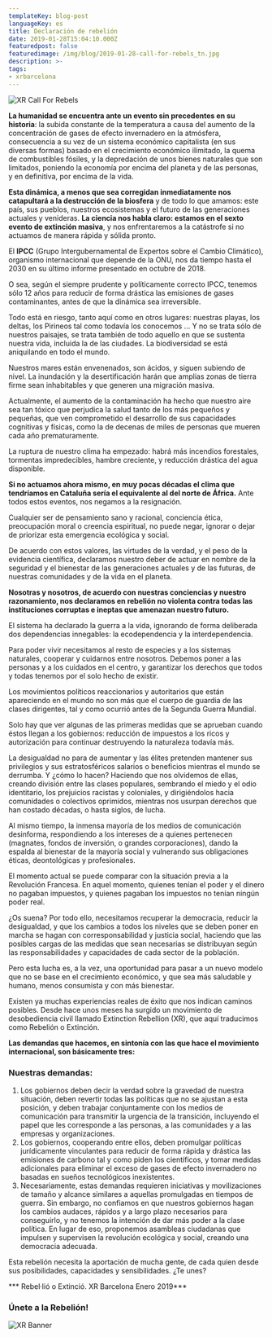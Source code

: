 ```yaml
---
templateKey: blog-post
languageKey: es
title: Declaración de rebelión
date: 2019-01-28T15:04:10.000Z
featuredpost: false
featuredimage: /img/blog/2019-01-28-call-for-rebels_tn.jpg
description: >-
tags:
- xrbarcelona
---
```


![XR Call For Rebels](/img/blog/2019-01-28-call-for-rebels.png)

**La humanidad se encuentra ante un evento sin precedentes en su historia**: la subida constante de la temperatura a causa del aumento de la concentración de gases de efecto invernadero en la atmósfera, consecuencia a su vez de un sistema económico capitalista (en sus diversas formas) basado en el crecimiento económico ilimitado, la quema de combustibles fósiles, y la depredación de unos bienes naturales que son limitados, poniendo la economía por encima del planeta y de las personas, y en definitiva, por encima de la vida.

**Esta dinámica, a menos que sea corregidan inmediatamente nos catapultará a la destrucción de la biosfera** y de todo lo que amamos: este país, sus pueblos, nuestros ecosistemas y el futuro de las generaciones actuales y venideras. **La ciencia nos habla claro: estamos en el sexto evento de extinción masiva**, y nos enfrentaremos a la catástrofe si no actuamos de manera rápida y sólida pronto.

El **IPCC** (Grupo Intergubernamental de Expertos sobre el Cambio Climático), organismo internacional que depende de la ONU, nos da tiempo hasta el 2030 en su último informe presentado en octubre de 2018.

O sea, según el siempre prudente y políticamente correcto IPCC, tenemos sólo 12 años para reducir de forma drástica las emisiones de gases contaminantes, antes de que la dinámica sea irreversible.

Todo está en riesgo, tanto aquí como en otros lugares: nuestras playas, los deltas, los Pirineos tal como todavía los conocemos ... Y no se trata sólo de nuestros paisajes, se trata también de todo aquello en que se sustenta nuestra vida, incluida la de las ciudades. La biodiversidad se está aniquilando en todo el mundo.

Nuestros mares están envenenados, son ácidos, y siguen subiendo de nivel. La inundación y la desertificación harán que amplias zonas de tierra firme sean inhabitables y que generen una migración masiva.

Actualmente, el aumento de la contaminación ha hecho que nuestro aire sea tan tóxico que perjudica la salud tanto de los más pequeños y pequeñas, que ven comprometido el desarrollo de sus capacidades cognitivas y físicas, como la de decenas de miles de personas que mueren cada año prematuramente.

La ruptura de nuestro clima ha empezado: habrá más incendios forestales, tormentas impredecibles, hambre creciente, y reducción drástica del agua disponible.

**Si no actuamos ahora mismo, en muy pocas décadas el clima que tendríamos en Cataluña sería el equivalente al del norte de África.** Ante todos estos eventos, nos negamos a la resignación.

Cualquier ser de pensamiento sano y racional, conciencia ética, preocupación moral o creencia espiritual, no puede negar, ignorar o dejar de priorizar esta emergencia ecológica y social.

De acuerdo con estos valores, las virtudes de la verdad, y el peso de la evidencia científica, declaramos nuestro deber de actuar en nombre de la seguridad y el bienestar de las generaciones actuales y de las futuras, de nuestras comunidades y de la vida en el planeta.

**Nosotras y nosotros, de acuerdo con nuestras conciencias y nuestro razonamiento, nos declaramos en rebelión no violenta contra todas las instituciones corruptas e ineptas que amenazan nuestro futuro.**

El sistema ha declarado la guerra a la vida, ignorando de forma deliberada dos dependencias innegables: la ecodependencia y la interdependencia.

Para poder vivir necesitamos al resto de especies y a los sistemas naturales, cooperar y cuidarnos entre nosotros. Debemos poner a las personas y a los cuidados en el centro, y garantizar los derechos que todos y todas tenemos por el solo hecho de existir.

Los movimientos políticos reaccionarios y autoritarios que están apareciendo en el mundo no son más que el cuerpo de guardia de las clases dirigentes, tal y como ocurrió antes de la Segunda Guerra Mundial.

Solo hay que ver algunas de las primeras medidas que se aprueban cuando éstos llegan a los gobiernos: reducción de impuestos a los ricos y autorización para continuar destruyendo la naturaleza todavía más.

La desigualdad no para de aumentar y las élites pretenden mantener sus privilegios y sus estratosféricos salarios o beneficios mientras el mundo se derrumba. Y ¿cómo lo hacen? Haciendo que nos olvidemos de ellas, creando división entre las clases populares, sembrando el miedo y el odio identitario, los prejuicios racistas y coloniales, y dirigiéndolos hacia comunidades o colectivos oprimidos, mientras nos usurpan derechos que han costado décadas, o hasta siglos, de lucha.

Al mismo tiempo, la inmensa mayoría de los medios de comunicación desinforma, respondiendo a los intereses de a quienes pertenecen (magnates, fondos de inversión, o grandes corporaciones), dando la espalda al bienestar de la mayoría social y vulnerando sus obligaciones éticas, deontológicas y profesionales.

El momento actual se puede comparar con la situación previa a la Revolución Francesa. En aquel momento, quienes tenían el poder y el dinero no pagaban impuestos, y quienes pagaban los impuestos no tenían ningún poder real.

¿Os suena? Por todo ello, necesitamos recuperar la democracia, reducir la desigualdad, y que los cambios a todos los niveles que se deben poner en marcha se hagan con corresponsabilidad y justicia social, haciendo que las posibles cargas de las medidas que sean necesarias se distribuyan según las responsabilidades y capacidades de cada sector de la población.

Pero esta lucha es, a la vez, una oportunidad para pasar a un nuevo modelo que no se base en el crecimiento económico, y que sea más saludable y humano, menos consumista y con más bienestar.

Existen ya muchas experiencias reales de éxito que nos indican caminos posibles. Desde hace unos meses ha surgido un movimiento de desobediencia civil llamado Extinction Rebellion (XR), que aquí traducimos como Rebelión o Extinción.

**Las demandas que hacemos, en sintonía con las que hace el movimiento internacional, son básicamente tres:**

### Nuestras demandas:

1.  Los gobiernos deben decir la verdad sobre la gravedad de nuestra situación, deben revertir todas las políticas que no se ajustan a esta posición, y deben trabajar conjuntamente con los medios de comunicación para transmitir la urgencia de la transición, incluyendo el papel que les corresponde a las personas, a las comunidades y a las empresas y organizaciones.
2.  Los gobiernos, cooperando entre ellos, deben promulgar políticas jurídicamente vinculantes para reducir de forma rápida y drástica las emisiones de carbono tal y como piden los científicos, y tomar medidas adicionales para eliminar el exceso de gases de efecto invernadero no basadas en sueños tecnológicos inexistentes.
3.  Necesariamente, estas demandas requieren iniciativas y movilizaciones de tamaño y alcance similares a aquellas promulgadas en tiempos de guerra. Sin embargo, no confiamos en que nuestros gobiernos hagan los cambios audaces, rápidos y a largo plazo necesarios para conseguirlo, y no tenemos la intención de dar más poder a la clase política. En lugar de eso, proponemos asambleas ciudadanas que impulsen y supervisen la revolución ecológica y social, creando una democracia adecuada.

Esta rebelión necesita la aportación de mucha gente, de cada quien desde sus posibilidades, capacidades y sensibilidades. ¿Te unes?

*** Rebel·lió o Extinció. XR Barcelona Enero 2019***

### Únete a la Rebelión!

![XR Banner](/img/blog/common/xr-banner.jpg)
